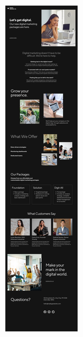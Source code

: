 ![template](https://raw.githubusercontent.com/ShriIraCatalog/resources-two/refs/heads/master/2025/04/20/20250420204424.png)
